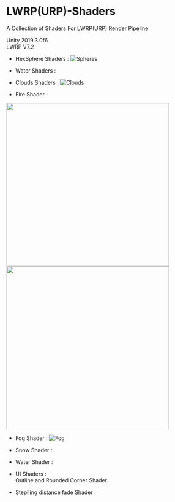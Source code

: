 # LWRP(URP)-Shaders
A Collection of Shaders For LWRP(URP) Render Pipeline

Unity 2019.3.0f6<br>
LWRP V7.2

- HexSphere Shaders :
![Spheres](Assets/Preview/spheres.PNG)

- Water Shaders :

- Clouds Shaders :
![Clouds](Assets/Preview/Clouds.PNG)

- Fire Shader :<br>
<p float="left">
  <img src="Assets/Preview/gifFire480p.gif" width="425" />
  <img src="Assets/Preview/blueFire.gif" width="425" /> 
</p>

- Fog Shader :
![Fog](Assets/Preview/Fog.PNG)

- Snow Shader :

- Water Shader :

- UI Shaders :<br>
	 Outline and Rounded Corner Shader.

- Steplling distance fade Shader :
